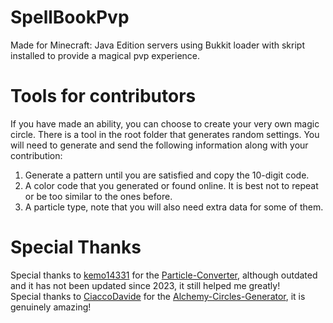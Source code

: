 # SpellBookPvp
Made for Minecraft: Java Edition servers using Bukkit loader with skript installed to provide a magical pvp experience.

# Tools for contributors
If you have made an ability, you can choose to create your very own magic circle.
There is a tool in the root folder that generates random settings.
You will need to generate and send the following information along with your contribution:
1. Generate a pattern until you are satisfied and copy the 10-digit code.
2. A color code that you generated or found online. It is best not to repeat or be too similar to the ones before.
3. A particle type, note that you will also need extra data for some of them.

# Special Thanks
Special thanks to [kemo14331](https://github.com/kemo14331) for the [Particle-Converter](https://github.com/kemo14331/Particle-Converter), although outdated and it has not been updated since 2023, it still helped me greatly!\
Special thanks to [CiaccoDavide](https://github.com/CiaccoDavide) for the [Alchemy-Circles-Generator](https://github.com/CiaccoDavide/Alchemy-Circles-Generator), it is genuinely amazing!
